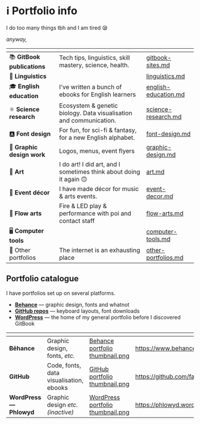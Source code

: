 # ℹ️ Portfolio info

I do too many things tbh and I am tired 😪

_anyway,_

<table data-view="cards"><thead><tr><th></th><th></th><th data-hidden data-card-target data-type="content-ref"></th></tr></thead><tbody><tr><td>📚 <strong>GitBook publications</strong></td><td>Tech tips, linguistics, skill mastery, science, health.</td><td><a href="gitbook-sites.md">gitbook-sites.md</a></td></tr><tr><td>💬 <strong>Linguistics</strong></td><td></td><td><a href="linguistics.md">linguistics.md</a></td></tr><tr><td>🎓 <strong>English education</strong></td><td>I've written a bunch of ebooks for English learners</td><td><a href="english-education.md">english-education.md</a></td></tr><tr><td>⚛️ <strong>Science research</strong></td><td>Ecosystem &#x26; genetic biology. Data visualisation and communication.</td><td><a href="science-research.md">science-research.md</a></td></tr><tr><td>🅰️ <strong>Font design</strong></td><td>For fun, for sci-fi &#x26; fantasy, for a new English alphabet.</td><td><a href="font-design.md">font-design.md</a></td></tr><tr><td>📐 <strong>Graphic design work</strong></td><td>Logos, menus, event flyers</td><td><a href="graphic-design.md">graphic-design.md</a></td></tr><tr><td>🎨 <strong>Art</strong></td><td>I do art! I did art, and I sometimes think about doing it again 🙃</td><td><a href="art.md">art.md</a></td></tr><tr><td>🎉 <strong>Event décor</strong></td><td>I have made décor for music &#x26; arts events.</td><td><a href="event-decor.md">event-decor.md</a></td></tr><tr><td>🤹 <strong>Flow arts</strong></td><td>Fire &#x26; LED play &#x26; performance with poi and contact staff</td><td><a href="flow-arts.md">flow-arts.md</a></td></tr><tr><td>🖥️ <strong>Computer tools</strong></td><td></td><td><a href="computer-tools.md">computer-tools.md</a></td></tr><tr><td>📂 Other portfolios</td><td>The internet is an exhausting place</td><td><a href="other-portfolios.md">other-portfolios.md</a></td></tr></tbody></table>

## Portfolio catalogue

I have portfolios set up on several platforms.

* [**Behance**](https://www.behance.net/Farran) — graphic design, fonts and whatnot&#x20;
* [**GitHub repos**](https://github.com/fazzaan) — keyboard layouts, font downloads&#x20;
* [**WordPress**](https://phlowyd.wordpress.com/portfolio/) — the home of my general portfolio before I discovered GitBook&#x20;

<table data-view="cards"><thead><tr><th></th><th></th><th data-hidden data-card-cover data-type="files"></th><th data-hidden data-card-target data-type="content-ref"></th></tr></thead><tbody><tr><td><strong>Bēhance</strong></td><td>Graphic design, fonts, <em>etc.</em> </td><td><a href="../.gitbook/assets/Behance portfolio thumbnail.png">Behance portfolio thumbnail.png</a></td><td><a href="https://www.behance.net/Farran">https://www.behance.net/Farran</a></td></tr><tr><td><strong>GitHub</strong></td><td>Code, fonts, data visualisation, ebooks</td><td><a href="../.gitbook/assets/GitHub portfolio thumbnail.png">GitHub portfolio thumbnail.png</a></td><td><a href="https://github.com/fazzaan">https://github.com/fazzaan</a></td></tr><tr><td><strong>WordPress — Phlowyd</strong></td><td>Graphic design <em>etc.</em> <br><em>(inactive)</em> </td><td><a href="../.gitbook/assets/WordPress portfolio thumbnail.png">WordPress portfolio thumbnail.png</a></td><td><a href="https://phlowyd.wordpress.com/portfolio/">https://phlowyd.wordpress.com/portfolio/</a></td></tr></tbody></table>

